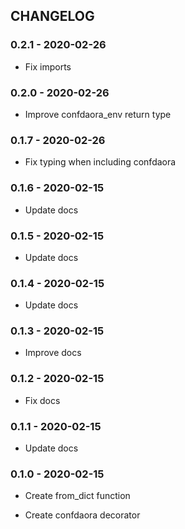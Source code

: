 ## CHANGELOG

### 0.2.1 - 2020-02-26

 - Fix imports

### 0.2.0 - 2020-02-26

 - Improve confdaora_env return type

### 0.1.7 - 2020-02-26

 - Fix typing when including confdaora

### 0.1.6 - 2020-02-15

 - Update docs

### 0.1.5 - 2020-02-15

 - Update docs

### 0.1.4 - 2020-02-15

 - Update docs

### 0.1.3 - 2020-02-15

 - Improve docs

### 0.1.2 - 2020-02-15

 - Fix docs

### 0.1.1 - 2020-02-15

 - Update docs

### 0.1.0 - 2020-02-15

 - Create from_dict function

 - Create confdaora decorator
